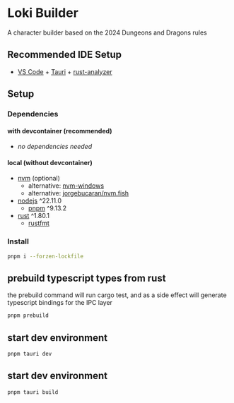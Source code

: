 # Loki Builder

A character builder based on the 2024 Dungeons and Dragons rules

## Recommended IDE Setup

- [VS Code](https://code.visualstudio.com/) + [Tauri](https://marketplace.visualstudio.com/items?itemName=tauri-apps.tauri-vscode) + [rust-analyzer](https://marketplace.visualstudio.com/items?itemName=rust-lang.rust-analyzer)

## Setup

### Dependencies

#### with devcontainer (recommended)

- *no dependencies needed*

#### local (without devcontainer)

- [nvm](https://github.com/nvm-sh/nvm) (optional)
  - alternative: [nvm-windows](https://github.com/coreybutler/nvm-windows)
  - alternative: [jorgebucaran/nvm.fish](https://github.com/jorgebucaran/nvm.fish)
- [nodejs](https://nodejs.org/en) ^22.11.0
  - [pnpm](https://pnpm.io/) ^9.13.2
- [rust](https://www.rust-lang.org/) ^1.80.1
  - [rustfmt](https://github.com/rust-lang/rustfmt)

### Install

```sh
pnpm i --forzen-lockfile
```

## prebuild typescript types from rust

the prebuild command will run cargo test,
and as a side effect will generate typescript bindings for the IPC layer

```sh
pnpm prebuild
```

## start dev environment

```sh
pnpm tauri dev
```

## start dev environment

```sh
pnpm tauri build
```
